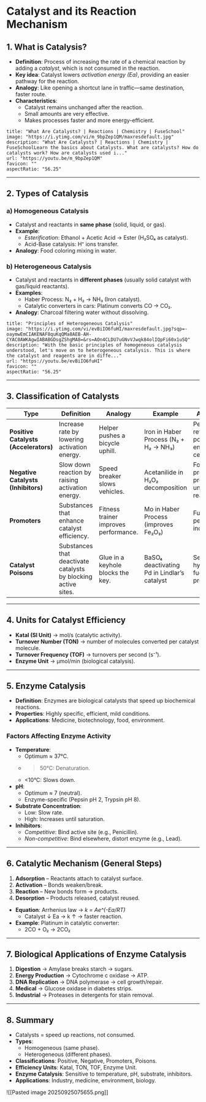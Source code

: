 # Catalyst and its Reaction Mechanism

## 1. What is Catalysis?

- **Definition**: Process of increasing the rate of a chemical reaction by adding a _catalyst_, which is not consumed in the reaction.
- **Key idea**: Catalyst lowers _activation energy (Ea)_, providing an easier pathway for the reaction.
- **Analogy**: Like opening a shortcut lane in traffic—same destination, faster route.
- **Characteristics**:
    - Catalyst remains unchanged after the reaction.
    - Small amounts are very effective.
    - Makes processes faster and more energy-efficient.
```embed
title: "What Are Catalysts? | Reactions | Chemistry | FuseSchool"
image: "https://i.ytimg.com/vi/m_9bpZep1QM/maxresdefault.jpg"
description: "What Are Catalysts? | Reactions | Chemistry | FuseSchoolLearn the basics about Catalysts. What are catalysts? How do catalysts work? How are catalysts used i..."
url: "https://youtu.be/m_9bpZep1QM"
favicon: ""
aspectRatio: "56.25"
```

---

## 2. Types of Catalysis

### a) Homogeneous Catalysis

- Catalyst and reactants in **same phase** (solid, liquid, or gas).
- **Example**:
    - _Esterification_: Ethanol + Acetic Acid → Ester (H₂SO₄ as catalyst).
    - Acid-Base catalysis: H⁺ ions transfer.
- **Analogy**: Food coloring mixing in water.

### b) Heterogeneous Catalysis

- Catalyst and reactants in **different phases** (usually solid catalyst with gas/liquid reactants).
- **Examples**:
    - Haber Process: N₂ + H₂ → NH₃ (Iron catalyst).
    - Catalytic converters in cars: Platinum converts CO → CO₂.
- **Analogy**: Charcoal filtering water without dissolving.
```embed
title: "Principles of Heterogeneous Catalysis"
image: "https://i.ytimg.com/vi/evBiIO6fuHI/maxresdefault.jpg?sqp=-oaymwEmCIAKENAF8quKqQMa8AEB-AH-CYAC0AWKAgwIABABGDsgZShgMA8=&rs=AOn4CLDU7uGNvVJwqk84olIQpFi60x1uSQ"
description: "With the basic principles of homogeneous catalysis understood, let's move on to heterogeneous catalysis. This is where the catalyst and reagents are in diffe..."
url: "https://youtu.be/evBiIO6fuHI"
favicon: ""
aspectRatio: "56.25"
```

---

## 3. Classification of Catalysts

|Type|Definition|Analogy|Example|Applications|
|---|---|---|---|---|
|**Positive Catalysts (Accelerators)**|Increase rate by lowering activation energy.|Helper pushes a bicycle uphill.|Iron in Haber Process (N₂ + H₂ → NH₃)|Petroleum refining, polymerization, enzymes in cells|
|**Negative Catalysts (Inhibitors)**|Slow down reaction by raising activation energy.|Speed breaker slows vehicles.|Acetanilide in H₂O₂ decomposition|Food preservation, prevent unwanted reactions|
|**Promoters**|Substances that enhance catalyst efficiency.|Fitness trainer improves performance.|Mo in Haber Process (improves Fe₂O₃)|Fuel cells, petrochemical industry|
|**Catalyst Poisons**|Substances that deactivate catalysts by blocking active sites.|Glue in a keyhole blocks the key.|BaSO₄ deactivating Pd in Lindlar’s catalyst|Selective hydrogenation, fuel processing|

---

## 4. Units for Catalyst Efficiency

- **Katal (SI Unit)** → mol/s (catalytic activity).
- **Turnover Number (TON)** → number of molecules converted per catalyst molecule.
- **Turnover Frequency (TOF)** → turnovers per second (s⁻¹).
- **Enzyme Unit** → µmol/min (biological catalysis).

---

## 5. Enzyme Catalysis

- **Definition**: Enzymes are biological catalysts that speed up biochemical reactions.
- **Properties**: Highly specific, efficient, mild conditions.
- **Applications**: Medicine, biotechnology, food, environment.

### Factors Affecting Enzyme Activity

- **Temperature**:
    - Optimum ≈ 37°C.
    - > 50°C: Denaturation.
    - <10°C: Slows down.
- **pH**:
    - Optimum ≈ 7 (neutral).
    - Enzyme-specific (Pepsin pH 2, Trypsin pH 8).
- **Substrate Concentration**:
    - Low: Slow rate.
    - High: Increases until saturation.
- **Inhibitors**:
    - _Competitive_: Bind active site (e.g., Penicillin).
    - _Non-competitive_: Bind elsewhere, distort enzyme (e.g., Lead).

---

## 6. Catalytic Mechanism (General Steps)

1. **Adsorption** – Reactants attach to catalyst surface.
2. **Activation** – Bonds weaken/break.
3. **Reaction** – New bonds form → products.
4. **Desorption** – Products released, catalyst reused.

- **Equation**: Arrhenius law → _k = Ae^(-Ea/RT)_
    - Catalyst ↓ Ea → k ↑ → faster reaction.
- **Example**: Platinum in catalytic converter:
    - 2CO + O₂ → 2CO₂

---

## 7. Biological Applications of Enzyme Catalysis

1. **Digestion** → Amylase breaks starch → sugars.
2. **Energy Production** → Cytochrome c oxidase → ATP.
3. **DNA Replication** → DNA polymerase → cell growth/repair.
4. **Medical** → Glucose oxidase in diabetes strips.
5. **Industrial** → Proteases in detergents for stain removal.

---

## 8. Summary

- Catalysts = speed up reactions, not consumed.
- **Types**:
    - Homogeneous (same phase).
    - Heterogeneous (different phases).
- **Classifications**: Positive, Negative, Promoters, Poisons.
- **Efficiency Units**: Katal, TON, TOF, Enzyme Unit.
- **Enzyme Catalysis**: Sensitive to temperature, pH, substrate, inhibitors.
- **Applications**: Industry, medicine, environment, biology.

![[Pasted image 20250925075655.png]]